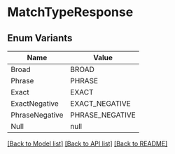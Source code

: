# MatchTypeResponse

## Enum Variants

| Name | Value |
|---- | -----|
| Broad | BROAD |
| Phrase | PHRASE |
| Exact | EXACT |
| ExactNegative | EXACT_NEGATIVE |
| PhraseNegative | PHRASE_NEGATIVE |
| Null | null |


[[Back to Model list]](../README.md#documentation-for-models) [[Back to API list]](../README.md#documentation-for-api-endpoints) [[Back to README]](../README.md)



